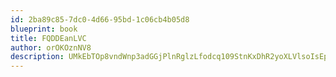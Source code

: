 ```yaml
---
id: 2ba89c85-7dc0-4d66-95bd-1c06cb4b05d8
blueprint: book
title: FQDDEanLVC
author: orOKOznNV8
description: UMkEbTOp8vndWnp3adGGjPlnRglzLfodcq109StnKxDhR2yoXLVlsoIsEpE6F9roLFh4VZv5ksOM8tSt0TdD8seF9S5PGLidYYJz
---
```

